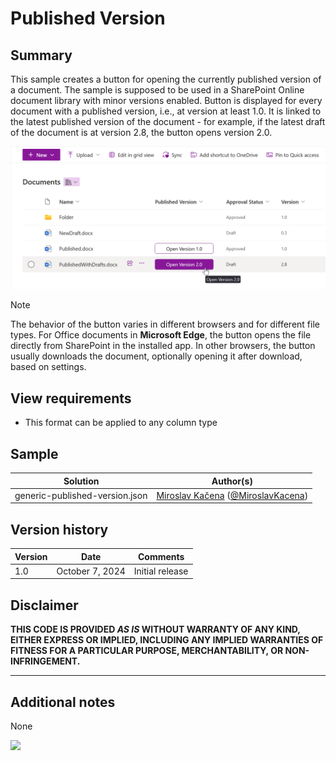 # Published Version

## Summary
This sample creates a button for opening the currently published version of a document. The sample is supposed to be used in a SharePoint Online document library with minor versions enabled. Button is displayed for every document with a published version, i.e., at version at least 1.0. It is linked to the latest published version of the document - for example, if the latest draft of the document is at version 2.8, the button opens version 2.0.

![screenshot of the sample](./assets/screenshot.png)

> [!NOTE]  
> The behavior of the button varies in different browsers and for different file types. For Office documents in **Microsoft Edge**, the button opens the file directly from SharePoint in the installed app. In other browsers, the button usually downloads the document, optionally opening it after download, based on settings.

## View requirements
- This format can be applied to any column type

## Sample

Solution|Author(s)
--------|---------
generic-published-version.json | [Miroslav Kačena](https://github.com/mkacena) ([@MiroslavKacena](https://x.com/MiroslavKacena))

## Version history

Version|Date|Comments
-------|----|--------
1.0|October 7, 2024|Initial release

## Disclaimer

**THIS CODE IS PROVIDED *AS IS* WITHOUT WARRANTY OF ANY KIND, EITHER EXPRESS OR IMPLIED, INCLUDING ANY IMPLIED WARRANTIES OF FITNESS FOR A PARTICULAR PURPOSE, MERCHANTABILITY, OR NON-INFRINGEMENT.**

---

## Additional notes

None

<img src="https://pnptelemetry.azurewebsites.net/list-formatting/column-samples/generic-published-version" />